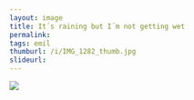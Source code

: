 ```yaml
---
layout: image
title: It´s raining but I´m not getting wet
permalink: 
tags: emil
thumburl: /i/IMG_1282_thumb.jpg
slideurl: 
---
```

![]({{site.url}}/i/IMG_1282.jpg)


